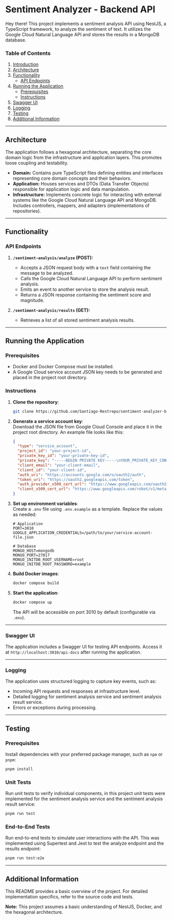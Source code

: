 # Sentiment Analyzer - Backend API

Hey there! This project implements a sentiment analysis API using NestJS, a TypeScript framework, to analyze the sentiment of text. It utilizes the Google Cloud Natural Language API and stores the results in a MongoDB database.

### Table of Contents

1. [Introduction](#introduction)
2. [Architecture](#architecture)
3. [Functionality](#functionality)
   - [API Endpoints](#api-endpoints)
4. [Running the Application](#running-the-application)
   - [Prerequisites](#prerequisites)
   - [Instructions](#instructions)
5. [Swagger UI](#swagger-ui)
6. [Logging](#logging)
7. [Testing](#testing)
8. [Additional Information](#additional-information)

---

## Architecture

The application follows a hexagonal architecture, separating the core domain logic from the infrastructure and application layers. This promotes loose coupling and testability.

- **Domain:** Contains pure TypeScript files defining entities and interfaces representing core domain concepts and their behaviors.
- **Application:** Houses services and DTOs (Data Transfer Objects) responsible for application logic and data manipulation.
- **Infrastructure:** Implements concrete logic for interacting with external systems like the Google Cloud Natural Language API and MongoDB. Includes controllers, mappers, and adapters (implementations of repositories).

---

## Functionality

### API Endpoints

1. **`/sentiment-analysis/analyze` (POST):**

   - Accepts a JSON request body with a `text` field containing the message to be analyzed.
   - Calls the Google Cloud Natural Language API to perform sentiment analysis.
   - Emits an event to another service to store the analysis result.
   - Returns a JSON response containing the sentiment score and magnitude.

2. **`/sentiment-analysis/results` (GET):**
   - Retrieves a list of all stored sentiment analysis results.

---

## Running the Application

### Prerequisites

- Docker and Docker Compose must be installed.
- A Google Cloud service account JSON key needs to be generated and placed in the project root directory.

### Instructions

1. **Clone the repository**:

   ```bash
   git clone https://github.com/Santiago-Restrepo/sentiment-analyzer-be.git
   ```

2. **Generate a service account key**:  
   Download the JSON file from Google Cloud Console and place it in the project root directory. An example file looks like this:

   ```json
   {
     "type": "service_account",
     "project_id": "your-project-id",
     "private_key_id": "your-private-key-id",
     "private_key": "-----BEGIN PRIVATE KEY-----\nYOUR_PRIVATE_KEY_CONTENTS\n-----END PRIVATE KEY-----",
     "client_email": "your-client-email",
     "client_id": "your-client-id",
     "auth_uri": "https://accounts.google.com/o/oauth2/auth",
     "token_uri": "https://oauth2.googleapis.com/token",
     "auth_provider_x509_cert_url": "https://www.googleapis.com/oauth2/v1/certs",
     "client_x509_cert_url": "https://www.googleapis.com/robot/v1/metadata/x509/your-client-email"
   }
   ```

3. **Set up environment variables**:  
   Create a `.env` file using `.env.example` as a template. Replace the values as needed:

   ```env
   # Application
   PORT=3010
   GOOGLE_APPLICATION_CREDENTIALS=/path/to/your/service-account-file.json

   # Database
   MONGO_HOST=mongodb
   MONGO_PORT=27017
   MONGO_INITDB_ROOT_USERNAME=root
   MONGO_INITDB_ROOT_PASSWORD=example
   ```

4. **Build Docker images**:

   ```bash
   docker compose build
   ```

5. **Start the application**:

   ```bash
   docker compose up
   ```

   The API will be accessible on port 3010 by default (configurable via `.env`).

---

### Swagger UI

The application includes a Swagger UI for testing API endpoints. Access it at `http://localhost:3010/api-docs` after running the application.

---

### Logging

The application uses structured logging to capture key events, such as:

- Incoming API requests and responses at infrastructure level.
- Detailed logging for sentiment analysis service and sentiment analysis result service.
- Errors or exceptions during processing.

---

## Testing

### Prerequisites

Install dependencies with your preferred package manager, such as `npm` or `pnpm`:

```bash
pnpm install
```

### Unit Tests

Run unit tests to verify individual components, in this project unit tests were implemented for the sentiment analysis service and the sentiment analysis result service:

```bash
pnpm run test
```

### End-to-End Tests

Run end-to-end tests to simulate user interactions with the API. This was implemented using Supertest and Jest to test the analyze endpoint and the results endpoint:

```bash
pnpm run test:e2e
```

---

## Additional Information

This README provides a basic overview of the project. For detailed implementation specifics, refer to the source code and tests.

**Note:** This project assumes a basic understanding of NestJS, Docker, and the hexagonal architecture.
